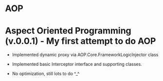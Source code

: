 AOP
===

Aspect Oriented Programming 
(v.0.0.1) - My first attempt to do AOP
==========================================
* Implemented dynamic proxy via AOP.Core.FrameworkLogicInjector class
* Implemented basic Interceptor interface and supporting classes.

* No optimization, still lots to do ^_^
